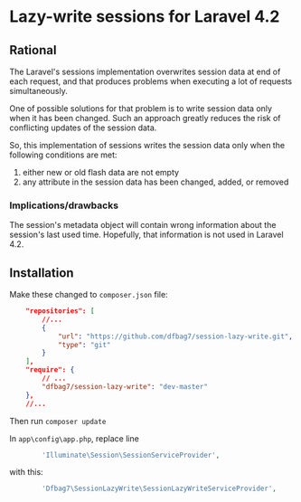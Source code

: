 # Lazy-write sessions for Laravel 4.2

## Rational

The Laravel's sessions implementation overwrites session data at end of each request, and that produces problems when
executing a lot of requests simultaneously. 

One of possible solutions for that problem is to write session data only when it has been changed. Such an approach greatly 
reduces the risk of conflicting updates of the session data.
 
So, this implementation of sessions writes the session data only when the following conditions are met:
1. either new or old flash data are not empty
2. any attribute in the session data has been changed, added, or removed

### Implications/drawbacks

The session's metadata object will contain wrong information about the session's last used time. Hopefully, that information
is not used in Laravel 4.2.

## Installation

Make these changed to ```composer.json``` file:
```json
    "repositories": [
        //...
        {
            "url": "https://github.com/dfbag7/session-lazy-write.git",
            "type": "git"
        }
    ],
    "require": {
        // ...
        "dfbag7/session-lazy-write": "dev-master"
    },
    //...
```
Then run ```composer update```

In ```app\config\app.php```, replace line 
```php
        'Illuminate\Session\SessionServiceProvider',
``` 
with this: 
```php
        'Dfbag7\SessionLazyWrite\SessionLazyWriteServiceProvider',
```
